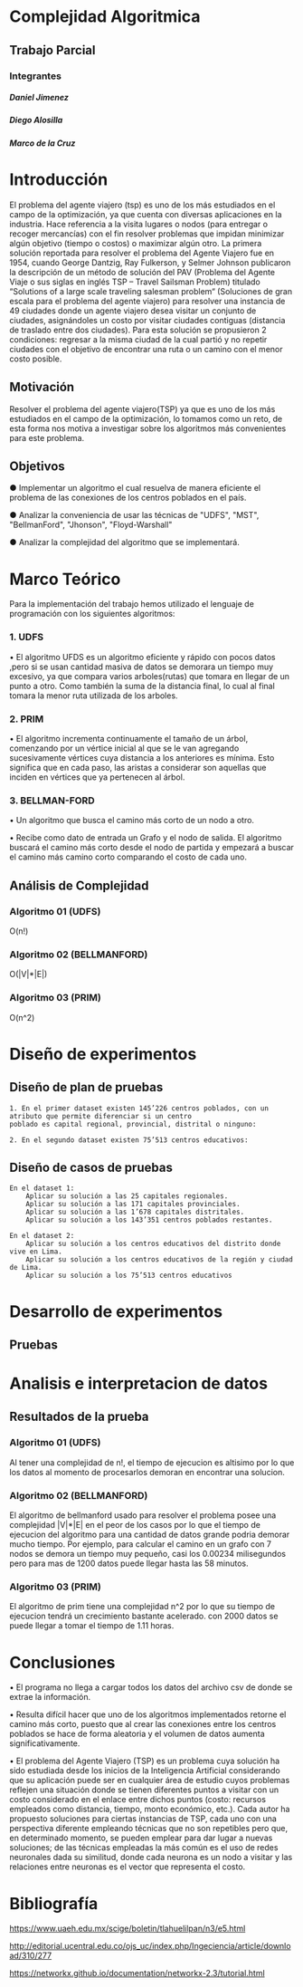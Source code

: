 
# Complejidad Algoritmica

## Trabajo Parcial

### Integrantes

##### Daniel Jimenez
##### Diego Alosilla
##### Marco de la Cruz

# Introducción

El problema del agente viajero (tsp) es uno de los más estudiados en el campo de la optimización, ya que cuenta con diversas aplicaciones en la industria. Hace referencia a la visita   lugares o nodos (para entregar o recoger mercancías) con el fin resolver problemas que impidan minimizar algún objetivo (tiempo o costos) o maximizar algún otro.
La primera solución reportada para resolver el problema del Agente Viajero fue en 1954, cuando George Dantzig, Ray Fulkerson, y Selmer Johnson  publicaron la descripción de un método de solución del PAV (Problema del Agente Viaje o sus siglas en inglés TSP – Travel Sailsman Problem) titulado “Solutions of a large scale traveling salesman problem“ (Soluciones de gran escala para el problema del agente viajero) para resolver una instancia de 49 ciudades donde un agente viajero desea visitar un conjunto de ciudades, asignándoles un costo por visitar ciudades contiguas (distancia de traslado entre dos ciudades). Para esta solución se propusieron 2 condiciones: regresar a      la misma ciudad de la cual partió y no repetir ciudades con el objetivo de encontrar una ruta o un camino con el menor costo posible.


## Motivación

Resolver el problema del agente viajero(TSP) ya que es uno de los más estudiados en el campo de la optimización, lo tomamos como un reto, de esta forma nos motiva a investigar sobre los algoritmos más convenientes para este problema.

## Objetivos

●	Implementar un algoritmo el cual resuelva de manera eficiente el problema de las conexiones de los centros poblados en el país.

●	Analizar la conveniencia de usar las técnicas de "UDFS", "MST", "BellmanFord", "Jhonson", "Floyd-Warshall"

●	Analizar la complejidad del algoritmo que se implementará.


# Marco Teórico

Para la implementación del trabajo hemos utilizado el lenguaje de programación con los siguientes algoritmos:

### 1. UDFS

•	 El algoritmo UFDS es un algoritmo eficiente y rápido con pocos datos ,pero si se usan cantidad masiva de datos se demorara un tiempo muy excesivo, ya que compara varios arboles(rutas) que tomara en llegar de un punto a otro. Como también la suma de la distancia final, lo cual al final tomara la menor ruta utilizada de los arboles.

### 2. PRIM

•	 El algoritmo incrementa continuamente el tamaño de un árbol, comenzando por un vértice inicial al que se le van agregando sucesivamente vértices cuya distancia a los anteriores es mínima. Esto significa que en cada paso, las aristas a considerar son aquellas que inciden en vértices que ya pertenecen al árbol.

### 3. BELLMAN-FORD

•	Un algoritmo que busca el camino más corto de un nodo a otro. 

•	Recibe como dato de entrada un Grafo y el nodo de salida. El algoritmo buscará el camino más corto desde el nodo de partida y empezará a buscar el camino más camino corto comparando el costo de cada uno.

## Análisis de Complejidad

### Algoritmo 01 (UDFS)

O(n!)

### Algoritmo 02 (BELLMANFORD)

O(|V|*|E|)

### Algoritmo 03 (PRIM)

O(n^2)

# Diseño de experimentos

## Diseño de plan de pruebas
    1. En el primer dataset existen 145’226 centros poblados, con un atributo que permite diferenciar si un centro
    poblado es capital regional, provincial, distrital o ninguno:

    2. En el segundo dataset existen 75’513 centros educativos:
        
## Diseño de casos de pruebas
    
    En el dataset 1:
        Aplicar su solución a las 25 capitales regionales.
        Aplicar su solución a las 171 capitales provinciales.
        Aplicar su solución a las 1’678 capitales distritales.
        Aplicar su solución a los 143’351 centros poblados restantes.

    En el dataset 2:
        Aplicar su solución a los centros educativos del distrito donde vive en Lima.
        Aplicar su solución a los centros educativos de la región y ciudad de Lima.
        Aplicar su solución a los 75’513 centros educativos

# Desarrollo de experimentos

## Pruebas

# Analisis e interpretacion de datos

## Resultados de la prueba

### Algoritmo 01 (UDFS)

Al tener una complejidad de n!, el tiempo de ejecucion es altisimo por lo que los datos al momento de procesarlos demoran en encontrar una solucion.

### Algoritmo 02 (BELLMANFORD)

El algoritmo de bellmanford usado para resolver el problema posee una complejidad |V|*|E| en el peor de los casos por lo que el tiempo de ejecucion del algoritmo para una cantidad de datos grande podria demorar mucho tiempo. Por ejemplo, para calcular el camino en un grafo con 7 nodos se demora un tiempo muy pequeño, casi los 0.00234 milisegundos pero para mas de 1200 datos puede llegar hasta las 58 minutos.

### Algoritmo 03 (PRIM)

El algoritmo de prim tiene una complejidad n^2 por lo que su tiempo de ejecucion tendrá un crecimiento bastante acelerado. con 2000 datos se puede llegar a tomar el tiempo de 1.11 horas.

# Conclusiones

•	El programa no llega a cargar todos los datos del archivo csv de donde se extrae la información.

•	Resulta difícil hacer que uno de los algoritmos implementados retorne el camino más corto, puesto que al crear las conexiones entre los centros poblados se hace de forma aleatoria y el volumen de datos aumenta significativamente.

•	El problema del Agente Viajero (TSP) es un problema cuya solución ha sido estudiada desde los inicios de la Inteligencia Artificial considerando que su aplicación puede ser en cualquier área de estudio cuyos problemas reflejen una situación donde se tienen diferentes puntos a visitar con un costo considerado en el enlace entre dichos puntos (costo: recursos empleados como distancia, tiempo, monto económico, etc.). Cada autor ha propuesto soluciones para ciertas instancias de TSP, cada uno con una perspectiva diferente empleando técnicas que no son repetibles pero que, en determinado momento, se pueden emplear para dar lugar a nuevas soluciones; de las técnicas empleadas la más común es el uso de redes neuronales dada su similitud, donde cada neurona es un nodo a visitar y las relaciones entre neuronas es el vector que representa el costo.


# Bibliografía

https://www.uaeh.edu.mx/scige/boletin/tlahuelilpan/n3/e5.html
    
http://editorial.ucentral.edu.co/ojs_uc/index.php/Ingeciencia/article/download/310/277

https://networkx.github.io/documentation/networkx-2.3/tutorial.html

